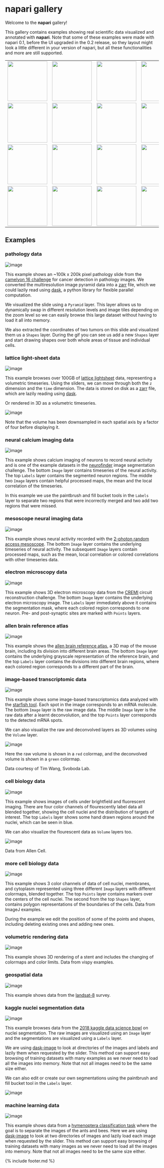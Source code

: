 # napari gallery

Welcome to the **napari** gallery!

This gallery contains examples showing real scientific data visualized and annotated with **napari**.
Note that some of these examples were made with napari 0.1,
before the UI upgraded in the 0.2 release,
so they layout might look a little different in your version of napari,
but all these functionalities and more are still supported.

| | | | |
|---|---|---|---|
|<a href="#pathology-data"><img src="./assets/gallery/pathology.gif" width="130"/><a>| <a href="#lattice-light-sheet-data"><img src="./assets/gallery/LLSM.gif" width="130"/><a> | <a href="#neural-calcium-imaging-data"><img src="./assets/gallery/calcium_imaging.gif" width="130"/><a> | <a href="#mesoscope-neural-imaging-data"><img src="./assets/gallery/mesoscope.gif" width="130"/><a> |
|<a href="#electron-microscopy-data"><img src="./assets/gallery/CREMI.gif" width="130"/><a>| <a href="#allen-brain-reference-atlas"><img src="./assets/gallery/allen_brain.gif" width="130"/><a> | <a href="#image-based-transcriptomic-data"><img src="./assets/gallery/smFISH.gif" width="130"/><a> | <a href="#image-based-transcriptomic-data"><img src="./assets/gallery/smFISH_3D.gif" width="130"/><a> |
| <a href="#cell-biology-data"><img src="./assets/gallery/allen_cell.gif" width="130"/><a> | <a href="#cell-biology-data"><img src="./assets/gallery/allen_cell_3D.gif" width="130"/><a> | <a href="#more-cell-biology-data"><img src="./assets/gallery/cells.gif" width="130"/><a> | <a href="#volumetric-rendering-data"><img src="./assets/gallery/stent.gif" width="130"/><a> |
| <a href="#geospatial-data"><img src="./assets/gallery/geospatial.gif" width="130"/><a> | <a href="#kaggle-nuclei-segmentation-data"><img src="./assets/gallery/DSB2018_browse.gif" width="130"/><a> | <a href="#kaggle-nuclei-segmentation-data"><img src="./assets/gallery/DSB2018_edit.gif" width="130"/><a> | <a href="#machine-learning-data"><img src="./assets/gallery/ants_bees.gif" width="130"/><a> |

## Examples

### pathology data

![image](./assets/gallery/pathology.gif)

This example shows an ~100k x 200k pixel pathology slide from the [camelyon 16 challenge](https://camelyon17.grand-challenge.org/Data/) for cancer detection in pathology images.
We converted the multiresolution image pyramid data into a [zarr](https://zarr.readthedocs.io) file, 
which we could lazily read using [dask](https://dask.readthedocs.io/en/latest/),
a python library for flexible parallel computation.

We visualized the slide using a `Pyramid` layer.
This layer allows us to dynamically swap in different resolution levels and image tiles depending on the zoom level
so we can easily browse this large dataset without having to load it all into memory.

We also extracted the coordinates of two tumors on this slide and visualized them us a `Shapes` layer.
During the gif you can see us add a new `Shapes` layer and start drawing shapes over both whole areas of tissue and individual cells.

### lattice light-sheet data

![image](./assets/gallery/LLSM.gif)

This example browses over 100GB of [lattice lightsheet](https://science.sciencemag.org/content/360/6386/eaaq1392) data, representing a volumetric timeseries.
Using the sliders, we can move through both the `z` dimension and the `time` dimension.
The data is stored on disk as a [zarr](https://zarr.readthedocs.io) file,
which are lazily reading using [dask](https://dask.readthedocs.io/en/latest/).

Or rendered in 3D as a volumetric timeseries.

![image](./assets/gallery/LLSM_3D.gif)

Note that the volume has been downsampled in each spatial axis by a factor of four before displaying it.

### neural calcium imaging data

![image](./assets/gallery/calcium_imaging.gif)

This example shows calcium imaging of neurons to record neural activity
and is one of the example datasets in the [neurofinder](http://neurofinder.codeneuro.org/) image segmentation challenge.
The bottom `Image` layer contains timeseries of the neural activity.
The top `Labels` layer contains the segmented neuron regions.
The middle two `Image` layers contain helpful processed maps,
the mean and the local correlation of the timeseries.

In this example we use the paintbrush and fill bucket tools in the `Labels` layer
to separate two regions that were incorrectly merged and two add two regions that were missed.

### mesoscope neural imaging data

![image](./assets/gallery/mesoscope.gif)

This example shows neural activity recorded with the [2-photon random access mesoscope](https://elifesciences.org/articles/14472).
The bottom `Image` layer contains the underlying timeseries of neural activity.
The subsequent `Image` layers contain processed maps,
such as the mean, local correlation or colored correlations with other timeseries data.

### electron microscopy data

![image](./assets/gallery/CREMI.gif)

This example shows 3D electron microscopy data from the [CREMI](https://cremi.org/) circuit reconstruction challenge.
The bottom `Image` layer contains the underlying electron microscopy image.
The `Labels` layer immediately above it contains the segmentation mask,
where each colored region corresponds to one neuron.
Pre- and post-synaptic sites are marked with `Points` layers.

### allen brain reference atlas

![image](./assets/gallery/allen_brain.gif)

This example shows the [allen brain reference atlas](https://mouse.brain-map.org/static/atlas),
a 3D map of the mouse brain, including its division into different brain areas.
The bottom `Image` layer contains the underlying grayscale representation of the reference brain,
and the top `Labels` layer contains the divisions into different brain regions,
where each colored region corresponds to a different part of the brain.

### image-based transcriptomic data

![image](./assets/gallery/smFISH.gif)

This example shows some image-based transcriptomics data analyzed with the [starfish tool](https://spacetx-starfish.readthedocs.io/en/latest/).
Each spot in the image corresponds to an mRNA molecule.
The bottom `Image` layer is the raw image data.
The middle `Image` layer is the raw data after a learnt deconvolution,
and the top `Points` layer corresponds to the detected mRNA spots.

We can also visualize the raw and deconvolved layers as 3D volumes using the `Volume` layer.

![image](./assets/gallery/smFISH_3D.gif)

Here the raw volume is shown in a `red` colormap,
and the deconvolved volume is shown in a `green` colormap.

Data courtesy of Tim Wang, Svoboda Lab.

### cell biology data

![image](./assets/gallery/allen_cell.gif)

This example shows images of cells under brightfield and fluorescent imaging.
There are four color channels of flourescently label data all blended together,
showing the cell nuclei and the distribution of targets of interest.
The top `Labels` layer shows some hand drawn regions around the nuclei,
which can be seen in blue.

We can also visualize the flourescent data as `Volume` layers too.

![image](./assets/gallery/allen_cell_3D.gif)

Data from Allen Cell.

### more cell biology data

![image](./assets/gallery/cells.gif)

This example shows 3 color channels of data of cell nuclei, membranes, and cytoplasm
represented using three different `Image` layers with different colormaps, blended together.
The top `Points` layer contains markers over the centers of the cell nuclei.
The second from the top `Shapes` layer,
contains polygon representations of the boundaries of the cells.
Data from ImageJ examples.

During the example we edit the position of some of the points and shapes,
including deleting existing ones and adding new ones.

### volumetric rendering data

![image](./assets/gallery/stent.gif)

This example shows 3D rendering of a stent
and includes the changing of colormaps and color limits.
Data from vispy examples.

### geospatial data

![image](./assets/gallery/geospatial.gif)

This example shows data from the [landsat-8](https://landsat.gsfc.nasa.gov/landsat-8/mission-details/) survey.

### kaggle nuclei segmentation data

![image](./assets/gallery/DSB2018_browse.gif)

This example browses data from the [2018 kaggle data science bowl](https://www.kaggle.com/c/data-science-bowl-2018) on nuclei segmentation.
The raw images are visualized using an `Image` layer
and the segmentations are visualized using a `Labels` layer.

We are using [dask-image](https://dask-image.readthedocs.io) to look at directories of the images
and labels and lazily them when requested by the slider.
This method can support easy browsing of training datasets with many examples
as we never need to load all the images into memory.
Note that not all images need to be the same size either.

We can also edit or create our own segmentations using the paintbrush and fill bucket tool in the `Labels` layer.

![image](./assets/gallery/DSB2018_edit.gif)

### machine learning data

![image](./assets/gallery/ants_bees.gif)

This example shows data from a [hymenoptera classification task](https://pytorch.org/tutorials/beginner/transfer_learning_tutorial.html)
where the goal is to separate the images of the ants and bees.
Here we are using [dask-image](https://dask-image.readthedocs.io) to look at two directories of images
and lazily load each image when requested by the slider.
This method can support easy browsing of training datasets with many images
as we never need to load all the images into memory.
Note that not all images need to be the same size either.

{% include footer.md %}
